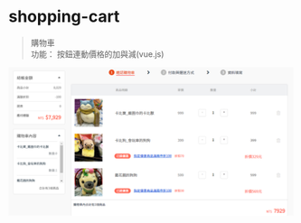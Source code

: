 ﻿# shopping-cart
> 購物車  
功能：  按鈕連動價格的加與減(vue.js)  

![image](https://github.com/apple333069/shopping-cart/blob/main/img/IMG_shopping_cart.png)
